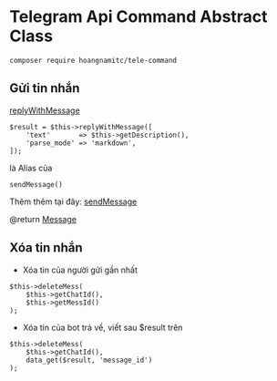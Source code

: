 # Telegram Api Command Abstract Class

```
composer require hoangnamitc/tele-command
```

## Gửi tin nhắn

[replyWithMessage](https://telegram-bot-sdk.com/docs/guides/commands-system/#basic-command)

```
$result = $this->replyWithMessage([
    'text'       => $this->getDescription(),
    'parse_mode' => 'markdown',
]);
```

là Alias của

```
sendMessage()
```

Thêm thêm tại đây:
[sendMessage](https://core.telegram.org/bots/api#sendmessage)

@return
[Message](https://core.telegram.org/bots/api#message)

## Xóa tin nhắn

- Xóa tin của người gửi gần nhất

```
$this->deleteMess(
    $this->getChatId(),
    $this->getMessId()
);
```

- Xóa tin của bot trả về, viết sau $result trên

```
$this->deleteMess(
    $this->getChatId(),
    data_get($result, 'message_id')
);
```
